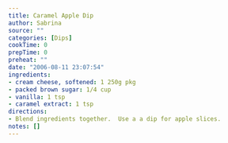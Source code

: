 ```yaml
---
title: Caramel Apple Dip
author: Sabrina
source: ""
categories: [Dips]
cookTime: 0
prepTime: 0
preheat: ""
date: "2006-08-11 23:07:54"
ingredients:
- cream cheese, softened: 1 250g pkg
- packed brown sugar: 1/4 cup
- vanilla: 1 tsp
- caramel extract: 1 tsp
directions:
- Blend ingredients together.  Use a a dip for apple slices.
notes: []
---
```


